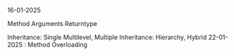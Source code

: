 16-01-2025

Method
Arguments
Returntype

Inheritance: Single Multilevel, Multiple
Inheritance: Hierarchy, Hybrid
22-01-2025 : Method Overloading 
